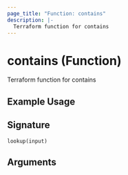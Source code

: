 ```yaml
---
page_title: "Function: contains"
description: |-
  Terraform function for contains
---
```


# contains (Function)

Terraform function for contains

## Example Usage



## Signature

``lookup(input)``

## Arguments



